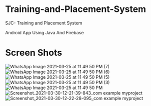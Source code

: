 # Training-and-Placement-System
SJC- Training and Placement System

Android App Using Java And Firebase
# Screen Shots

![WhatsApp Image 2021-03-25 at 11 49 50 PM (7)](https://user-images.githubusercontent.com/71251063/118220952-6b1da400-b49a-11eb-9437-57fdadd4245d.jpeg)
![WhatsApp Image 2021-03-25 at 11 49 50 PM (6)](https://user-images.githubusercontent.com/71251063/118220960-6f49c180-b49a-11eb-9427-da5b39cc00a4.jpeg)
![WhatsApp Image 2021-03-25 at 11 49 50 PM (5)](https://user-images.githubusercontent.com/71251063/118220983-7244b200-b49a-11eb-906c-37de6b8f9343.jpeg)
![WhatsApp Image 2021-03-25 at 11 49 50 PM (3)](https://user-images.githubusercontent.com/71251063/118221045-7ffa3780-b49a-11eb-86d9-01ad02f09ea1.jpeg)
![WhatsApp Image 2021-03-25 at 11 49 50 PM](https://user-images.githubusercontent.com/71251063/118221054-838dbe80-b49a-11eb-9a60-e46ce5d913d9.jpeg)
![Screenshot_2021-03-30-12-21-39-843_com example myproject](https://user-images.githubusercontent.com/71251063/118221070-8dafbd00-b49a-11eb-8e5d-d8ab0d6d228b.jpg)
![Screenshot_2021-03-30-12-22-28-095_com example myproject](https://user-images.githubusercontent.com/71251063/118221074-8f798080-b49a-11eb-8eb1-9e40f508ecfc.jpg)
